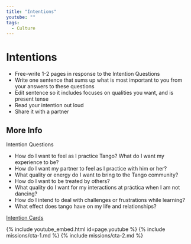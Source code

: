 ```yaml
---
title: "Intentions"
youtube: ""
tags:
  - Culture
---
```


# Intentions #

* Free-write 1-2 pages in response to the Intention Questions
* Write one sentence that sums up what is most important to you from your answers to these questions
* Edit sentence so it includes focuses on qualities you want, and is present tense
* Read your intention out loud
* Share it with a partner

## More Info ##

Intention Questions
* How do I want to feel as I practice Tango? What do I want my experience to be? 
* How do I want my partner to feel as I practice with him or her? 
* What quality or energy do I want to bring to the Tango community? 
* How do I want to be treated by others?
* What quality do I want for my interactions at práctica when I am not dancing? 
* How do I intend to deal with challenges or frustrations while learning? 
* What effect does tango have on my life and relationships? 

[Intention Cards](http://www.sharnafabiano.com/tango-intentions/)

{% include youtube_embed.html id=page.youtube %}
{% include missions/cta-1.md %}
{% include missions/cta-2.md %}
